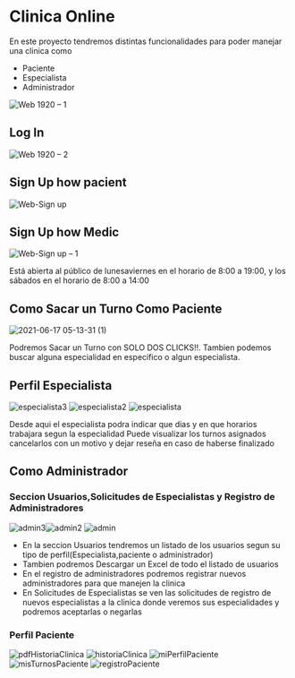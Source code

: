 # Clinica Online

<p>En este proyecto tendremos distintas funcionalidades para poder manejar una clinica como</p>

<ul>
<li>Paciente</li>
<li>Especialista</li>
<li>Administrador</li>
</ul>

![Web 1920 – 1](https://user-images.githubusercontent.com/52363833/145280884-18e6f56b-c2ad-47e8-b751-acfbe8e0d7ee.png)

## Log In
![Web 1920 – 2](https://user-images.githubusercontent.com/52363833/145280901-bfe51d5a-8cd8-4334-a780-3fbc110b51ac.png)

## Sign Up how pacient

![Web-Sign up](https://user-images.githubusercontent.com/52363833/146663377-4c58f2b0-4b13-468b-a7be-3e5cbb4b0e55.jpg)

## Sign Up how Medic

![Web-Sign up – 1](https://user-images.githubusercontent.com/52363833/146663398-d4fe05af-11bb-40e0-9750-4bf221a3edba.jpg)


Está abierta al público de lunesaviernes en el horario de 8:00 a 19:00, y los sábados en el horario de 8:00 a 14:00

<h2>Como Sacar un Turno Como Paciente</h2>

![2021-06-17 05-13-31 (1)](https://user-images.githubusercontent.com/52363833/122360851-19e75100-cf2d-11eb-9f5f-d3fcee94ee2d.gif)


Podremos Sacar un Turno con SOLO DOS CLICKS!!. Tambien podemos buscar alguna especialidad en especifico o algun especialista.


<h2>Perfil Especialista</h2>

![especialista3](https://user-images.githubusercontent.com/52363833/122361976-1ef8d000-cf2e-11eb-9b35-4fc1956ffa23.PNG)
![especialista2](https://user-images.githubusercontent.com/52363833/122361979-1f916680-cf2e-11eb-8b9b-bb19b2948b29.PNG)
![especialista](https://user-images.githubusercontent.com/52363833/122361982-2029fd00-cf2e-11eb-8f41-399f62341462.PNG)


Desde aqui el especialista podra indicar que dias y en que horarios trabajara segun la especialidad
Puede visualizar los turnos asignados cancelarlos con un motivo y dejar reseña en caso de haberse finalizado


<h2>Como Administrador</h2>
<h3>Seccion Usuarios,Solicitudes de Especialistas y Registro de Administradores</h3>

![admin3](https://user-images.githubusercontent.com/52363833/122363358-413f1d80-cf2f-11eb-8cc9-f6c6ad7c744d.PNG)![admin2](https://user-images.githubusercontent.com/52363833/122363365-42704a80-cf2f-11eb-90ae-8f192f882608.PNG)
![admin](https://user-images.githubusercontent.com/52363833/122363368-42704a80-cf2f-11eb-9c28-e2e1bd2c3ee2.PNG)


<ul>
<li>En la seccion Usuarios tendremos un listado de los usuarios segun su tipo de perfil(Especialista,paciente o administrador)</li>
<li>Tambien podremos Descargar un Excel de todo el listado de usuarios</li>
<li>En el registro de administradores podremos registrar nuevos administradores para que manejen la clinica</li>
<li>En Solicitudes de Especialistas se ven las solicitudes de registro de nuevos especialistas a la clinica donde veremos sus especialidades y podremos aceptarlas o negarlas</li>

</ul>

<h3>Perfil Paciente</h3>

![pdfHistoriaClinica](https://user-images.githubusercontent.com/52363833/122363708-8b280380-cf2f-11eb-8a5e-9555407e5943.png)
![historiaClinica](https://user-images.githubusercontent.com/52363833/122363712-8c593080-cf2f-11eb-9c25-992c23628381.png)
![miPerfilPaciente](https://user-images.githubusercontent.com/52363833/122363715-8cf1c700-cf2f-11eb-91f5-7d4c37b78d94.png)
![misTurnosPaciente](https://user-images.githubusercontent.com/52363833/122363722-8e22f400-cf2f-11eb-863f-bf838caed67f.png)
![registroPaciente](https://user-images.githubusercontent.com/52363833/122363728-8f542100-cf2f-11eb-977c-cfc5ae1f52d7.png)
